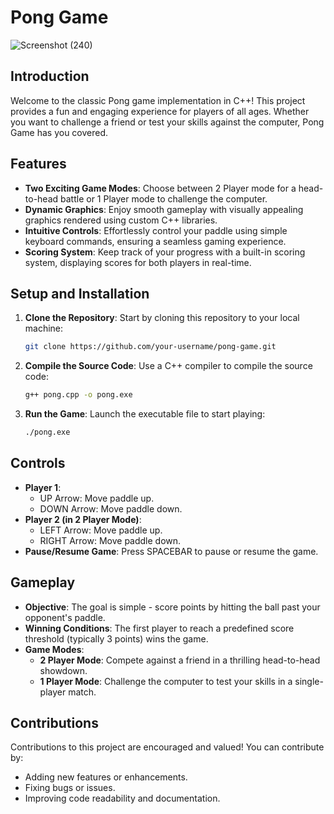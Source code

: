 
# Pong Game

![Screenshot (240)](https://github.com/ShahzebFaisal5649/PONG-GAME/assets/162788730/dfe2c306-f238-4feb-afae-025560b7b195)



## Introduction

Welcome to the classic Pong game implementation in C++! This project provides a fun and engaging experience for players of all ages. Whether you want to challenge a friend or test your skills against the computer, Pong Game has you covered.

## Features

- **Two Exciting Game Modes**: Choose between 2 Player mode for a head-to-head battle or 1 Player mode to challenge the computer.
- **Dynamic Graphics**: Enjoy smooth gameplay with visually appealing graphics rendered using custom C++ libraries.
- **Intuitive Controls**: Effortlessly control your paddle using simple keyboard commands, ensuring a seamless gaming experience.
- **Scoring System**: Keep track of your progress with a built-in scoring system, displaying scores for both players in real-time.

## Setup and Installation

1. **Clone the Repository**: Start by cloning this repository to your local machine:

    ```bash
    git clone https://github.com/your-username/pong-game.git
    ```

2. **Compile the Source Code**: Use a C++ compiler to compile the source code:

    ```bash
    g++ pong.cpp -o pong.exe
    ```

3. **Run the Game**: Launch the executable file to start playing:

    ```bash
    ./pong.exe
    ```

## Controls

- **Player 1**:
  - UP Arrow: Move paddle up.
  - DOWN Arrow: Move paddle down.
- **Player 2 (in 2 Player Mode)**:
  - LEFT Arrow: Move paddle up.
  - RIGHT Arrow: Move paddle down.
- **Pause/Resume Game**: Press SPACEBAR to pause or resume the game.

## Gameplay

- **Objective**: The goal is simple - score points by hitting the ball past your opponent's paddle.
- **Winning Conditions**: The first player to reach a predefined score threshold (typically 3 points) wins the game.
- **Game Modes**:
  - **2 Player Mode**: Compete against a friend in a thrilling head-to-head showdown.
  - **1 Player Mode**: Challenge the computer to test your skills in a single-player match.

## Contributions

Contributions to this project are encouraged and valued! You can contribute by:

- Adding new features or enhancements.
- Fixing bugs or issues.
- Improving code readability and documentation.

